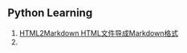 ## Python Learning
1.  [HTML2Markdown HTML文件导成Markdown格式](https://github.com/zuolinye/Python-Learing/tree/master/HTML2Markdown)
2.  

